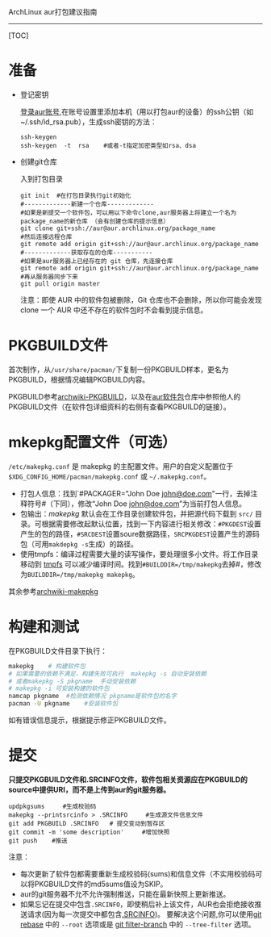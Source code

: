 ArchLinux aur打包建议指南

---

[TOC]



# 准备

- 登记密钥

  [登录aur账号](https://aur.archlinux.org/),在账号设置里添加本机（用以打包aur的设备）的ssh公钥（如~/.ssh/id_rsa.pub），生成ssh密钥的方法：
  ```shell
  ssh-keygen  
  ssh-keygen  -t  rsa    #或者-t指定加密类型如rsa、dsa
  ```

- 创建git仓库

  入到打包目录

  ```shell
  git init  #在打包目录执行git初始化
  #-------------新建一个仓库-------------
  #如果是新提交一个软件包，可以用以下命令clone,aur服务器上将建立一个名为package_name的新仓库 （会有创建仓库的提示信息）
  git clone git+ssh://aur@aur.archlinux.org/package_name
  #然后连接远程仓库
  git remote add origin git+ssh://aur@aur.archlinux.org/package_name
  #-------------获取存在的仓库-----------
  #如果是aur服务器上已经存在的 git 仓库，先连接仓库
  git remote add origin git+ssh://aur@aur.archlinux.org/package_name
  #再从服务器同步下来
  git pull origin master
  ```
  注意：即使 AUR 中的软件包被删除，Git 仓库也不会删除，所以你可能会发现 clone 一个 AUR 中还不存在的软件包时不会看到提示信息。
# PKGBUILD文件

首次制作，从`/usr/share/pacman/`下复制一份PKGBUILD样本，更名为PKGBUILD，根据情况编辑PKGBUILD内容。

PKGBUILD参考[archwiki-PKGBUILD](https://wiki.archlinux.org/index.php/PKGBUILD_(%E7%AE%80%E4%BD%93%E4%B8%AD%E6%96%87))，以及在[aur软件包](https://aur.archlinux.org/packages/)仓库中参照他人的PKGBUILD文件（在软件包详细资料的右侧有查看PKGBUILD的链接）。

# mkepkg配置文件（可选）

`/etc/makepkg.conf` 是 makepkg 的主配置文件。用户的自定义配置位于 `$XDG_CONFIG_HOME/pacman/makepkg.conf` 或 `~/.makepkg.conf`。

- 打包人信息：找到`#PACKAGER="John Doe <john@doe.com>"一行，去掉注释符号#（下同），修改“John Doe <john@doe.com>”为当前打包人信息。
- 包输出：*makepkg* 默认会在工作目录创建软件包，并把源代码下载到 `src/` 目录。可根据需要修改起默认位置，找到一下内容进行相关修改：`#PKGDEST`设置产生的包的路径，`#SRCDEST`设置soure数据路径，`SRCPKGDEST`设置产生的源码包（可用`makdepkg -s`生成）的路径。
- 使用tmpfs：编译过程需要大量的读写操作，要处理很多小文件。将工作目录移动到 [tmpfs](https://wiki.archlinux.org/index.php/Tmpfs) 可以减少编译时间。找到`#BUILDDIR=/tmp/makepkg`去掉#，修改为`BUILDDIR=/tmp/makepkg makepkg`。

其余参考[archwiki-makepkg](https://wiki.archlinux.org/index.php/Makepkg_(%E7%AE%80%E4%BD%93%E4%B8%AD%E6%96%87)#.E9.85.8D.E7.BD.AE)

# 构建和测试

在PKGBUILD文件目录下执行：

```bash
makepkg    # 构建软件包
# 如果需要的依赖不满足，构建失败可执行  makepkg -s 自动安装依赖
# 或者makepkg -S pkgname  手动安装依赖
# makepkg -i 可安装构建的软件包
namcap pkgname  #检测依赖情况 pkgname是软件包的名字
pacman -U pkgname    #安装软件包
```

如有错误信息提示，根据提示修正PKGBUILD文件。

# 提交

**只提交PKGBUILD文件和.SRCINFO文件，软件包相关资源应在PKGBUILD的source中提供URI，而不是上传到aur的git服务器。**

```shell
updpkgsums     #生成校验码
makepkg --printsrcinfo > .SRCINFO     #生成源文件信息文件
git add PKGBUILD .SRCINFO	# 提交变动到暂存区
git commit -m 'some description'     #增加快照
git push    #推送
```
注意：

-  每次更新了软件包都需要重新生成校验码(sums)和信息文件（不实用校验码可以将PKGBUILD文件的md5sums值设为SKIP。
-  aur的git服务器不允不允许强制推送，只能在最新快照上更新推送。
-  如果忘记在提交中包含`.SRCINFO`，即使稍后补上该文件，AUR也会拒绝接收推送请求(因为每一次提交中都包含[.SRCINFO](https://wiki.archlinux.org/index.php/.SRCINFO))。 要解决这个问题,你可以使用[git rebase](https://git-scm.com/docs/git-rebase) 中的 `--root` 选项或是 [git filter-branch](https://git-scm.com/docs/git-filter-branch) 中的 `--tree-filter` 选项。

